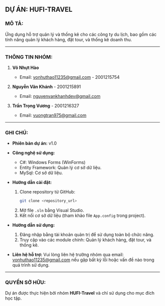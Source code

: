 ## DỰ ÁN: HUFI-TRAVEL
### MÔ TẢ:
Ứng dụng hỗ trợ quản lý và thống kê cho các công ty du lịch, bao gồm các tính năng quản lý khách hàng, đặt tour, và thống kê doanh thu.

---

### THÔNG TIN NHÓM:
1. **Võ Nhựt Hào**
   - Email: vonhuthao11235@gmail.com - 2001215754

2. **Nguyễn Văn Khánh** - 2001215891
   - Email: nguyenvankhanhdev@gmail.com

3. **Trần Trọng Vương** - 2001216327
   - Email: vuongtran975@gmail.com


---

### GHI CHÚ:
- **Phiên bản dự án:** v1.0
- **Công nghệ sử dụng:** 
  - C#: Windows Forms (WinForms)
  - Entity Framework: Quản lý cơ sở dữ liệu.
  - MySql: Cơ sở dữ liệu.

- **Hướng dẫn cài đặt:**
  1. Clone repository từ GitHub:
     ```bash
     git clone <repository_url>
     ```
  2. Mở file `.sln` bằng Visual Studio.
  3. Kết nối cơ sở dữ liệu (tham khảo file `App.config` trong project).

- **Hướng dẫn sử dụng:**
  1. Đăng nhập bằng tài khoản quản trị để sử dụng toàn bộ chức năng.
  2. Truy cập vào các module chính: Quản lý khách hàng, đặt tour, và thống kê.

- **Liên hệ hỗ trợ:**
  Vui lòng liên hệ trưởng nhóm qua email: vonhuthao11235@gmail.com nếu gặp bất kỳ lỗi hoặc vấn đề nào trong quá trình sử dụng.

---

### QUYỀN SỞ HỮU:
Dự án được thực hiện bởi nhóm **HUFI-Travel** và chỉ sử dụng cho mục đích học tập.

